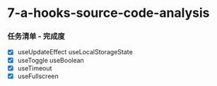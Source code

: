 # 7-a-hooks-source-code-analysis

### 任务清单 - 完成度

- [x] useUpdateEffect useLocalStorageState
- [x] useToggle useBoolean
- [x] useTimeout
- [x] useFullscreen
